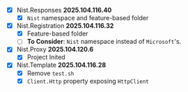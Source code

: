 - [x] Nist.Responses **2025.104.116.40**
    - [x] `Nist` namespace and feature-based folder
- [x] Nist.Registration **2025.104.116.32**
    - [x] Feature-based folder
    - [ ] **To Consider**: `Nist` namespace instead of `Microsoft`'s.
- [x] Nist.Proxy **2025.104.120.6**
    - [x] Project Inited
- [x] Nist.Template **2025.104.116.28**
    - [x] Remove `test.sh`
    - [x] `Client.Http` property exposing `HttpClient`